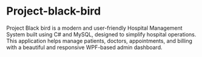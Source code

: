 # Project-black-bird
Project Black bird is a modern and user-friendly Hospital Management System built using C# and MySQL, designed to simplify hospital operations. This application helps manage patients, doctors, appointments, and billing with a beautiful and responsive WPF-based admin dashboard.
